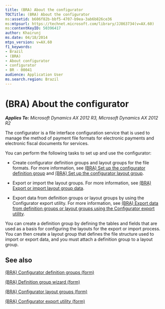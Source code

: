 ```yaml
---
title: (BRA) About the configurator
TOCTitle: (BRA) About the configurator
ms:assetid: b606f82b-bbf5-4707-b9ea-3ab6b826ce36
ms:mtpsurl: https://technet.microsoft.com/library/JJ863734(v=AX.60)
ms:contentKeyID: 50396417
author: Khairunj
ms.date: 04/18/2014
mtps_version: v=AX.60
f1_keywords:
- Brazil
- (BRA)
- About configurator
- configurator
- BR - 00041
audience: Application User
ms.search.region: Brazil
---
```


# (BRA) About the configurator 


_**Applies To:** Microsoft Dynamics AX 2012 R3, Microsoft Dynamics AX 2012 R2_

The configurator is a file interface configuration service that is used to manage the method of payment file formats for electronic payments and electronic fiscal documents for services.

You can perform the following tasks to set up and use the configurator:

  - Create configurator definition groups and layout groups for the file formats. For more information, see [(BRA) Set up the configurator definition group](bra-set-up-the-configurator-definition-group.md) and [(BRA) Set up the configurator layout group](bra-set-up-the-configurator-layout-group.md).

  - Export or import the layout groups. For more information, see [(BRA) Export or import layout group data](bra-export-or-import-layout-group-data.md).

  - Export data from definition groups or layout groups by using the Configurator export utility. For more information, see [(BRA) Export data from definition groups or layout groups using the Configurator export utility](bra-export-data-from-definition-groups-or-layout-groups-using-the-configurator-export-utility.md).

You can create a definition group by defining the tables and fields that are used as a basis for configuring the layouts for the export or import process. You can then create a layout group that defines the file structure used to import or export data, and you must attach a definition group to a layout group.

## See also

[(BRA) Configurator definition groups (form)](https://technet.microsoft.com/library/jj730968\(v=ax.60\))

[(BRA) Definition group wizard (form)](https://technet.microsoft.com/library/jj863740\(v=ax.60\))

[(BRA) Configurator layout groups (form)](https://technet.microsoft.com/library/jj863736\(v=ax.60\))

[(BRA) Configurator export utility (form)](https://technet.microsoft.com/library/jj863720\(v=ax.60\))

  


